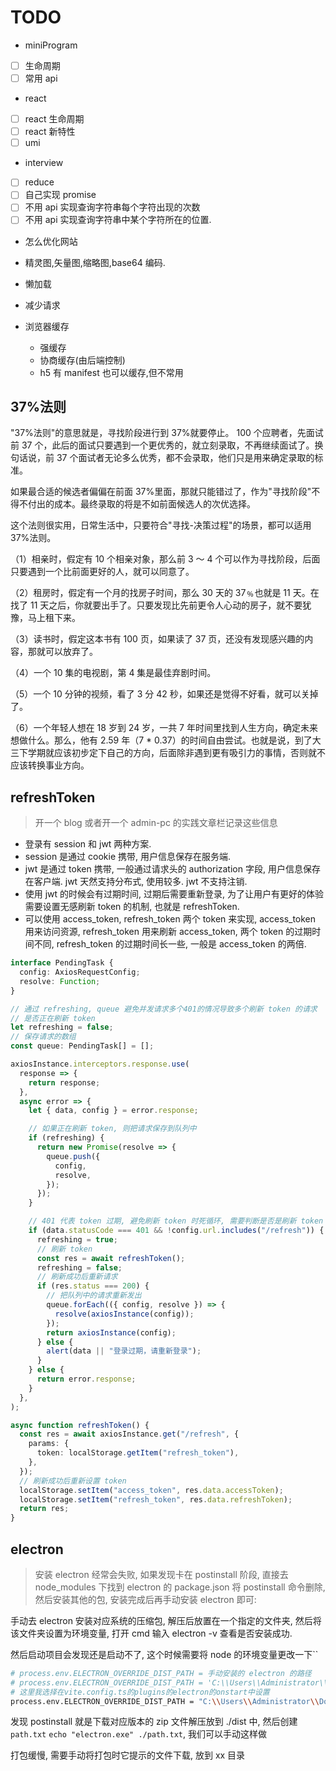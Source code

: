 # TODO

- miniProgram
- [ ] 生命周期
- [ ] 常用 api

- react
- [ ] react 生命周期
- [ ] react 新特性
- [ ] umi

- interview
- [ ] reduce
- [ ] 自己实现 promise
- [ ] 不用 api 实现查询字符串每个字符出现的次数
- [ ] 不用 api 实现查询字符串中某个字符所在的位置.

- 怎么优化网站

- 精灵图,矢量图,缩略图,base64 编码.
- 懒加载
- 减少请求
- 浏览器缓存
  - 强缓存
  - 协商缓存(由后端控制)
  - h5 有 manifest 也可以缓存,但不常用

## 37%法则

"37%法则"的意思就是，寻找阶段进行到 37%就要停止。 100 个应聘者，先面试前 37 个，此后的面试只要遇到一个更优秀的，就立刻录取，不再继续面试了。换句话说，前 37 个面试者无论多么优秀，都不会录取，他们只是用来确定录取的标准。

如果最合适的候选者偏偏在前面 37%里面，那就只能错过了，作为"寻找阶段"不得不付出的成本。最终录取的将是不如前面候选人的次优选择。

这个法则很实用，日常生活中，只要符合"寻找-决策过程"的场景，都可以适用 37%法则。

（1）相亲时，假定有 10 个相亲对象，那么前 3 ～ 4 个可以作为寻找阶段，后面只要遇到一个比前面更好的人，就可以同意了。

（2）租房时，假定有一个月的找房子时间，那么 30 天的 37﹪也就是 11 天。在找了 11 天之后，你就要出手了。只要发现比先前更令人心动的房子，就不要犹豫，马上租下来。

（3）读书时，假定这本书有 100 页，如果读了 37 页，还没有发现感兴趣的内容，那就可以放弃了。

（4）一个 10 集的电视剧，第 4 集是最佳弃剧时间。

（5）一个 10 分钟的视频，看了 3 分 42 秒，如果还是觉得不好看，就可以关掉了。

（6）一个年轻人想在 18 岁到 24 岁，一共 7 年时间里找到人生方向，确定未来想做什么。那么，他有 2.59 年（7 \* 0.37）的时间自由尝试。也就是说，到了大三下学期就应该初步定下自己的方向，后面除非遇到更有吸引力的事情，否则就不应该转换事业方向。

## refreshToken

> 开一个 blog 或者开一个 admin-pc 的实践文章栏记录这些信息

- 登录有 session 和 jwt 两种方案.
- session 是通过 cookie 携带, 用户信息保存在服务端.
- jwt 是通过 token 携带, 一般通过请求头的 authorization 字段, 用户信息保存在客户端. jwt 天然支持分布式, 使用较多. jwt 不支持注销.
- 使用 jwt 的时候会有过期时间, 过期后需要重新登录, 为了让用户有更好的体验需要设置无感刷新 token 的机制, 也就是 refreshToken.
- 可以使用 access_token, refresh_token 两个 token 来实现, access_token 用来访问资源, refresh_token 用来刷新 access_token, 两个 token 的过期时间不同, refresh_token 的过期时间长一些, 一般是 access_token 的两倍.

```typescript
interface PendingTask {
  config: AxiosRequestConfig;
  resolve: Function;
}

// 通过 refreshing, queue 避免并发请求多个401的情况导致多个刷新 token 的请求
// 是否正在刷新 token
let refreshing = false;
// 保存请求的数组
const queue: PendingTask[] = [];

axiosInstance.interceptors.response.use(
  response => {
    return response;
  },
  async error => {
    let { data, config } = error.response;

    // 如果正在刷新 token, 则把请求保存到队列中
    if (refreshing) {
      return new Promise(resolve => {
        queue.push({
          config,
          resolve,
        });
      });
    }

    // 401 代表 token 过期, 避免刷新 token 时死循环, 需要判断是否是刷新 token 的请求
    if (data.statusCode === 401 && !config.url.includes("/refresh")) {
      refreshing = true;
      // 刷新 token
      const res = await refreshToken();
      refreshing = false;
      // 刷新成功后重新请求
      if (res.status === 200) {
        // 把队列中的请求重新发出
        queue.forEach(({ config, resolve }) => {
          resolve(axiosInstance(config));
        });
        return axiosInstance(config);
      } else {
        alert(data || "登录过期，请重新登录");
      }
    } else {
      return error.response;
    }
  },
);

async function refreshToken() {
  const res = await axiosInstance.get("/refresh", {
    params: {
      token: localStorage.getItem("refresh_token"),
    },
  });
  // 刷新成功后重新设置 token
  localStorage.setItem("access_token", res.data.accessToken);
  localStorage.setItem("refresh_token", res.data.refreshToken);
  return res;
}
```

## electron

> 安装 electron 经常会失败, 如果发现卡在 postinstall 阶段, 直接去 node_modules 下找到 electron 的 package.json 将 postinstall 命令删除, 然后安装其他的包, 安装完成后再手动安装 electron 即可:

手动去 electron 安装对应系统的压缩包, 解压后放置在一个指定的文件夹, 然后将该文件夹设置为环境变量, 打开 cmd 输入 electron -v 查看是否安装成功.

然后启动项目会发现还是启动不了, 这个时候需要将 node 的环境变量更改一下``

```bash
# process.env.ELECTRON_OVERRIDE_DIST_PATH = 手动安装的 electron 的路径
# process.env.ELECTRON_OVERRIDE_DIST_PATH = 'C:\\Users\\Administrator\\Downloads\\electron-v26.1.0-win32-x64'
# 这里我选择在vite.config.ts的plugins的electron的onstart中设置
process.env.ELECTRON_OVERRIDE_DIST_PATH = "C:\\Users\\Administrator\\Downloads\\electron-v26.1.0-win32-x64";
```

发现 postinstall 就是下载对应版本的 zip 文件解压放到 ./dist 中, 然后创建 `path.txt` `echo "electron.exe" ./path.txt`, 我们可以手动这样做

打包缓慢, 需要手动将打包时它提示的文件下载, 放到 xx 目录
